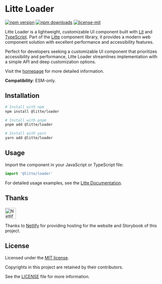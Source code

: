 # Litte Loader

<!-- [![jsr score](https://jsr.io/badges/@litte/loader/score)](https://jsr.io/@litte/loader) -->
<!-- [![jsr version](https://jsr.io/badges/@litte/loader)](https://jsr.io/@litte/loader) -->
[![npm version](https://img.shields.io/npm/v/@litte/loader)](https://www.npmjs.com/package/@litte/loader)
[![npm downloads](https://img.shields.io/npm/dm/@litte/loader)](https://www.npmjs.com/package/@litte/loader)
[![license-mit](https://img.shields.io/badge/License-MIT-greens.svg)][license-mit]

Litte Loader is a lightweight, customizable UI component built with [Lit][lit]
and [TypeScript][typescript]. Part of the [Litte][litte-homepage] component library,
it provides a modern web component solution with excellent performance and
accessibility features.

Perfect for developers seeking a customizable UI component that prioritizes accessibility and performance,
Litte Loader streamlines implementation with a simple API and deep customization options.

Visit the [homepage][litte-homepage] for more detailed information.

**Compatibility**: ESM-only.

## Installation

```sh
# Install with npm
npm install @litte/loader

# Install with pnpm
pnpm add @litte/loader

# Install with yarn
yarn add @litte/loader
```

## Usage

Import the component in your JavaScript or TypeScript file:

```ts
import '@litte/loader'
```

For detailed usage examples, see the [Litte Documentation](https://litte.dev/docs).

## Thanks

<p align="left" style="margin-top: 20px;">
  <a href="https://www.netlify.com/?utm_source=litte&utm_medium=npmjs&utm_campaign=README" style="margin-right: 12px;">
    <img src="https://www.netlify.com/img/global/badges/netlify-color-accent.svg" alt="Netlify" height="36px" />
  </a>
</p>

Thanks to [Netlify](https://www.netlify.com/) for providing hosting for the website and Storybook of this project.

## License

Licensed under the [MIT license][license-mit].

Copyrights in this project are retained by their contributors.

See the [LICENSE][license-mit] file for more information.

[litte-homepage]: https://litte.dev
[license-mit]: https://github.com/riipandi/litte/blob/main/LICENSE
[typescript]: https://www.typescriptlang.org
[lit]: https://lit.dev

